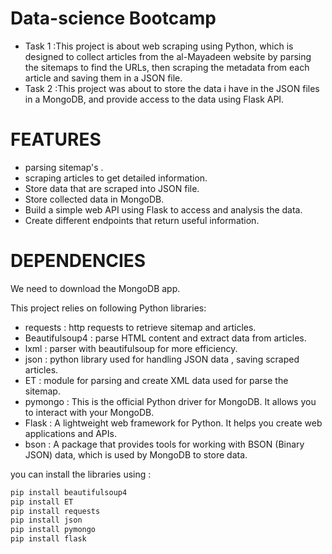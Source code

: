 # Data-science Bootcamp
- Task 1 :This project is about web scraping using Python, which is designed to collect articles from the al-Mayadeen website by parsing the sitemaps to find the URLs, then scraping the metadata from each article and saving them in a JSON file. 
- Task 2 :This project was about to store the data i have in the JSON files in a MongoDB, and provide access to the data using Flask API.

# FEATURES
- parsing sitemap's .
- scraping articles to get detailed information.
- Store data that are scraped into JSON file.
- Store collected data in MongoDB.
- Build a simple web API using Flask to access and analysis the data.
- Create different endpoints that return useful information.

# DEPENDENCIES
We need to download the MongoDB app.

This project relies on following Python libraries:
- requests : http requests to retrieve sitemap and articles.
- Beautifulsoup4 : parse HTML content and extract data from articles.
- lxml : parser with beautifulsoup for more efficiency.
- json : python library used for handling JSON data , saving scraped articles.
- ET : module for parsing and create XML data  used for parse the sitemap.
- pymongo : This is the official Python driver for MongoDB. It allows you to interact with your MongoDB.
- Flask : A lightweight web framework for Python. It helps you create web applications and APIs.
- bson : A package that provides tools for working with BSON (Binary JSON) data, which is used by MongoDB to store data.

you can install the libraries using :
 
```bash
pip install beautifulsoup4
pip install ET
pip install requests
pip install json
pip install pymongo
pip install flask

